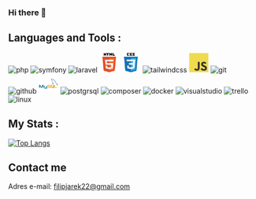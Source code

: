 ### Hi there 👋

## Languages and Tools :

<p align="left">
  
<img src="https://cdn.jsdelivr.net/gh/devicons/devicon/icons/php/php-original.svg" alt="php" width="40" height="40"/>
<img src="https://cdn.jsdelivr.net/gh/devicons/devicon/icons/symfony/symfony-original-wordmark.svg" alt="symfony" width="40" height="40"/>
<img src="https://cdn.jsdelivr.net/gh/devicons/devicon/icons/laravel/laravel-plain-wordmark.svg" alt="laravel" width="40" height="40"/>
<img src="https://raw.githubusercontent.com/devicons/devicon/master/icons/html5/html5-original-wordmark.svg" alt="html5" width="40" height="40"/>
<img src="https://raw.githubusercontent.com/devicons/devicon/master/icons/css3/css3-original-wordmark.svg" alt="css3" width="40" height="40"/>
<img src="https://cdn.jsdelivr.net/gh/devicons/devicon/icons/tailwindcss/tailwindcss-original-wordmark.svg" alt="tailwindcss" width="40" height="40"/> 
<img src="https://raw.githubusercontent.com/devicons/devicon/master/icons/javascript/javascript-original.svg" alt="javascript" width="40" height="40"/> 
<img src="https://cdn.jsdelivr.net/gh/devicons/devicon/icons/git/git-original-wordmark.svg" alt="git" width="40" height="40"/> <img src="https://cdn.jsdelivr.net/gh/devicons/devicon/icons/github/github-original-wordmark.svg" alt="github" width="40" height="40"/> 
<img src="https://raw.githubusercontent.com/devicons/devicon/master/icons/mysql/mysql-original-wordmark.svg" alt="mysql" width="40" height="40"/> 
<img src="https://cdn.jsdelivr.net/gh/devicons/devicon/icons/postgresql/postgresql-plain-wordmark.svg" alt="postgrsql" width="40" height="40"/> 
<img src="https://cdn.jsdelivr.net/gh/devicons/devicon/icons/composer/composer-original.svg" alt="composer" width="40" height="40"/> 
<img src="https://cdn.jsdelivr.net/gh/devicons/devicon/icons/docker/docker-original-wordmark.svg" alt="docker" width="40" height="40"/> 
<img src="https://cdn.jsdelivr.net/gh/devicons/devicon/icons/visualstudio/visualstudio-plain.svg" alt="visualstudio" width="40" height="40"/> 
<img src="https://cdn.jsdelivr.net/gh/devicons/devicon/icons/trello/trello-plain-wordmark.svg" alt="trello" width="40" height="40"/> 
<img src="https://cdn.jsdelivr.net/gh/devicons/devicon/icons/linux/linux-original.svg" alt="linux" width="40" height="40"/>
                 
</p>

## My Stats :

[![Top Langs](https://github-readme-stats.vercel.app/api/top-langs/?username=filipjarek&layout=compact&theme=dark)](https://github.com/filipjarek/github-readme-stats)

## Contact me
 Adres e-mail: filipjarek22@gmail.com<br>
